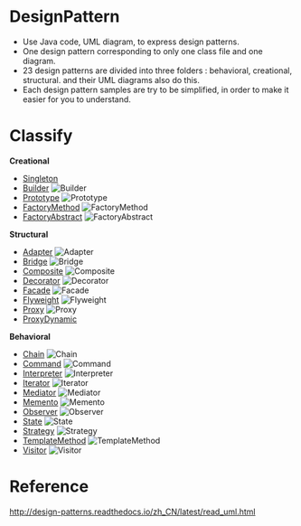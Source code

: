 # DesignPattern
- Use Java code, UML diagram, to express design patterns.
- One design pattern corresponding to only one class file and one diagram.
- 23 design patterns are divided into three folders : behavioral, creational, structural. and their UML diagrams also do this.
- Each design pattern samples are try to be simplified, in order to make it easier for you to understand.

# Classify

**Creational**

- [Singleton](../master/JavaCodes/creational/Singleton.java)
- [Builder](../master/JavaCodes/creational/Builder.java)
	![Builder](../master/UmlDiagram/behavioral/Builder.png)
- [Prototype](../master/JavaCodes/creational/Prototype.java)
	![Prototype](../master/UmlDiagram/behavioral/Prototype.png)
- [FactoryMethod](../master/JavaCodes/creational/FactoryMethod.java)
	![FactoryMethod](../master/UmlDiagram/behavioral/FactoryMethod.png)
- [FactoryAbstract](../master/JavaCodes/creational/FactoryAbstract.java)
	![FactoryAbstract](../master/UmlDiagram/behavioral/FactoryAbstract.png)

**Structural**

- [Adapter](../master/JavaCodes/structural/Adapter.java)
	![Adapter](../master/UmlDiagram/structural/Adapter.png)
- [Bridge](../master/JavaCodes/structural/Bridge.java)
	![Bridge](../master/UmlDiagram/structural/Bridge.png)
- [Composite](../master/JavaCodes/structural/Composite.java)
	![Composite](../master/UmlDiagram/structural/Composite.png)
- [Decorator](../master/JavaCodes/structural/Decorator.java)
	![Decorator](../master/UmlDiagram/structural/Decorator.png)
- [Facade](../master/JavaCodes/structural/Facade.java)
	![Facade](../master/UmlDiagram/structural/Facade.png)
- [Flyweight](../master/JavaCodes/structural/Flyweight.java)
	![Flyweight](../master/UmlDiagram/structural/Flyweight.png)
- [Proxy](../master/JavaCodes/structural/Proxy.java)
	![Proxy](../master/UmlDiagram/structural/Proxy.png)
- [ProxyDynamic](../master/JavaCodes/structural/ProxyDynamic.java)

**Behavioral**

- [Chain](../master/JavaCodes/behavioral/Chain.java)
	![Chain](../master/UmlDiagram/behavioral/Chain.png)
- [Command](../master/JavaCodes/behavioral/Command.java)
	![Command](../master/UmlDiagram/behavioral/Command.png)
- [Interpreter](../master/JavaCodes/behavioral/Interpreter.java)
	![Interpreter](../master/UmlDiagram/behavioral/Interpreter.png)
- [Iterator](../master/JavaCodes/behavioral/Iterator.java)
	![Iterator](../master/UmlDiagram/behavioral/Iterator.png)
- [Mediator](../master/JavaCodes/behavioral/Mediator.java)
	![Mediator](../master/UmlDiagram/behavioral/Mediator.png)
- [Memento](../master/JavaCodes/behavioral/Memento.java)
	![Memento](../master/UmlDiagram/behavioral/Memento.png)
- [Observer](../master/JavaCodes/behavioral/Observer.java)
	![Observer](../master/UmlDiagram/behavioral/Observer.png)
- [State](../master/JavaCodes/behavioral/State.java)
	![State](../master/UmlDiagram/behavioral/State.png)
- [Strategy](../master/JavaCodes/behavioral/Strategy.java)
	![Strategy](../master/UmlDiagram/behavioral/Strategy.png)
- [TemplateMethod](../master/JavaCodes/behavioral/TemplateMethod.java)
	![TemplateMethod](../master/UmlDiagram/behavioral/TemplateMethod.png)
- [Visitor](../master/JavaCodes/behavioral/Visitor.java)
	![Visitor](../master/UmlDiagram/behavioral/Visitor.png)
  ​

# Reference

http://design-patterns.readthedocs.io/zh_CN/latest/read_uml.html